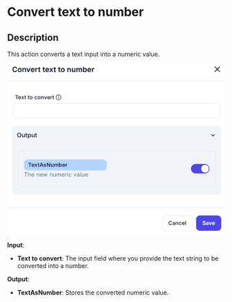 # Convert text to number

## Description

This action converts a text input into a numeric value.

![Convert text to number](../../assests/data-transformation/assests%20text-action/convert-text-to-number.png)

**Input**:

- **Text to convert**: The input field where you provide the text string to be converted into a number.

**Output**:

- **TextAsNumber**: Stores the converted numeric value.

